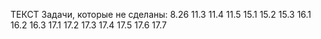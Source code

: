 ТЕКСТ
Задачи, которые не сделаны:
8.26
11.3
11.4
11.5
15.1
15.2
15.3
16.1
16.2
16.3
17.1
17.2
17.3
17.4
17.5
17.6
17.7